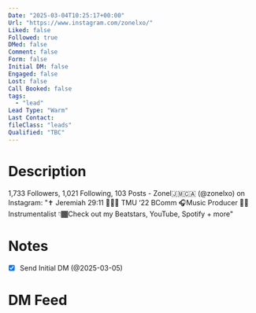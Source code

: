 ```yaml
---
Date: "2025-03-04T10:25:17+00:00"
Url: "https://www.instagram.com/zonelxo/"
Liked: false
Followed: true
DMed: false
Comment: false
Form: false
Initial DM: false
Engaged: false
Lost: false
Call Booked: false
tags:
  - "lead"
Lead Type: "Warm"
Last Contact:
fileClass: "leads"
Qualified: "TBC"
---
```

# Description
1,733 Followers, 1,021 Following, 103 Posts - Zonel🇯🇲🇨🇦 (@zonelxo) on Instagram: "✝️ Jeremiah 29:11
👩🏾‍🎓 TMU ‘22 BComm
🎧Music Producer
🎹🎸Instrumentalist
👇🏾Check out my Beatstars, YouTube, Spotify + more"
# Notes
- [x] Send Initial DM (@2025-03-05)
# DM Feed